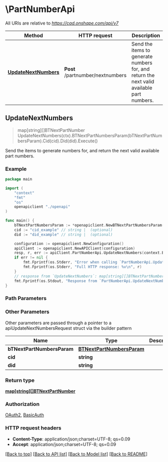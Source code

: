 # \PartNumberApi

All URIs are relative to *https://cad.onshape.com/api/v7*

Method | HTTP request | Description
------------- | ------------- | -------------
[**UpdateNextNumbers**](PartNumberApi.md#UpdateNextNumbers) | **Post** /partnumber/nextnumbers | Send the items to generate numbers for, and return the next valid available part numbers.



## UpdateNextNumbers

> map[string][]BTNextPartNumber UpdateNextNumbers(ctx).BTNextPartNumbersParam(bTNextPartNumbersParam).Cid(cid).Did(did).Execute()

Send the items to generate numbers for, and return the next valid available part numbers.

### Example

```go
package main

import (
    "context"
    "fmt"
    "os"
    openapiclient "./openapi"
)

func main() {
    bTNextPartNumbersParam := *openapiclient.NewBTNextPartNumbersParam() // BTNextPartNumbersParam | 
    cid := "cid_example" // string |  (optional)
    did := "did_example" // string |  (optional)

    configuration := openapiclient.NewConfiguration()
    apiClient := openapiclient.NewAPIClient(configuration)
    resp, r, err := apiClient.PartNumberApi.UpdateNextNumbers(context.Background()).BTNextPartNumbersParam(bTNextPartNumbersParam).Cid(cid).Did(did).Execute()
    if err != nil {
        fmt.Fprintf(os.Stderr, "Error when calling `PartNumberApi.UpdateNextNumbers``: %v\n", err)
        fmt.Fprintf(os.Stderr, "Full HTTP response: %v\n", r)
    }
    // response from `UpdateNextNumbers`: map[string][]BTNextPartNumber
    fmt.Fprintf(os.Stdout, "Response from `PartNumberApi.UpdateNextNumbers`: %v\n", resp)
}
```

### Path Parameters



### Other Parameters

Other parameters are passed through a pointer to a apiUpdateNextNumbersRequest struct via the builder pattern


Name | Type | Description  | Notes
------------- | ------------- | ------------- | -------------
 **bTNextPartNumbersParam** | [**BTNextPartNumbersParam**](BTNextPartNumbersParam.md) |  | 
 **cid** | **string** |  | 
 **did** | **string** |  | 

### Return type

[**map[string][]BTNextPartNumber**](array.md)

### Authorization

[OAuth2](../README.md#OAuth2), [BasicAuth](../README.md#BasicAuth)

### HTTP request headers

- **Content-Type**: application/json;charset=UTF-8; qs=0.09
- **Accept**: application/json;charset=UTF-8; qs=0.09

[[Back to top]](#) [[Back to API list]](../README.md#documentation-for-api-endpoints)
[[Back to Model list]](../README.md#documentation-for-models)
[[Back to README]](../README.md)

